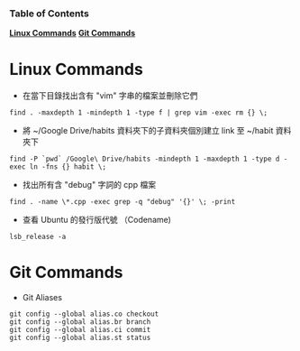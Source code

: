 ### Table of Contents
**[Linux Commands](#linux-commands)**
**[Git Commands](#git-commands)**

Linux Commands
==

* 在當下目錄找出含有 "vim" 字串的檔案並刪除它們  
```
find . -maxdepth 1 -mindepth 1 -type f | grep vim -exec rm {} \;
```

* 將 ~/Google Drive/habits 資料夾下的子資料夾個別建立 link 至 ~/habit 資料夾下  
```
find -P `pwd` /Google\ Drive/habits -mindepth 1 -maxdepth 1 -type d -exec ln -fns {} habit \;
```

* 找出所有含 "debug" 字詞的 cpp 檔案   
```
find . -name \*.cpp -exec grep -q "debug" '{}' \; -print
```

* 查看 Ubuntu 的發行版代號 （Codename)
```
lsb_release -a
```

Git Commands
==
* Git Aliases
```
git config --global alias.co checkout
git config --global alias.br branch
git config --global alias.ci commit
git config --global alias.st status
```

